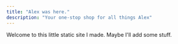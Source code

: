 ```yaml
---
title: "Alex was here."
description: "Your one-stop shop for all things Alex"
---
```

Welcome to this little static site I made.  Maybe I'll add some stuff.
